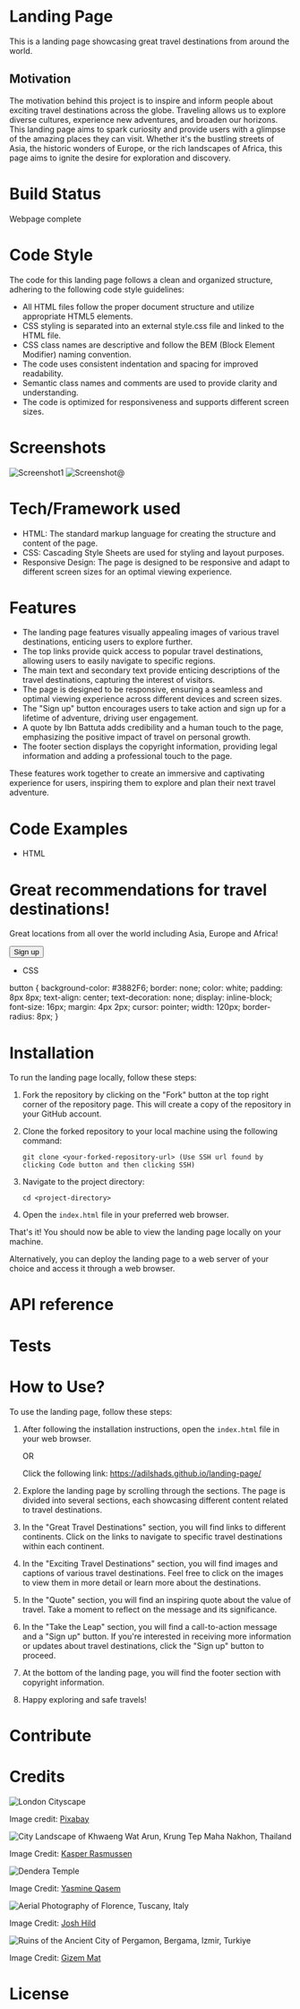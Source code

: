 # Landing Page

This is a landing page showcasing great travel destinations from around the world.

## Motivation

The motivation behind this project is to inspire and inform people about exciting travel destinations across the globe. Traveling allows us to explore diverse cultures, experience new adventures, and broaden our horizons. This landing page aims to spark curiosity and provide users with a glimpse of the amazing places they can visit. Whether it's the bustling streets of Asia, the historic wonders of Europe, or the rich landscapes of Africa, this page aims to ignite the desire for exploration and discovery.

# Build Status

Webpage complete

# Code Style

The code for this landing page follows a clean and organized structure, adhering to the following code style guidelines:

- All HTML files follow the proper document structure and utilize appropriate HTML5 elements.
- CSS styling is separated into an external style.css file and linked to the HTML file.
- CSS class names are descriptive and follow the BEM (Block Element Modifier) naming convention.
- The code uses consistent indentation and spacing for improved readability.
- Semantic class names and comments are used to provide clarity and understanding.
- The code is optimized for responsiveness and supports different screen sizes.

# Screenshots

![Screenshot1](img/screenshot1.png)
![Screenshot@](img/screenshot2.png)

# Tech/Framework used

- HTML: The standard markup language for creating the structure and content of the page.
- CSS: Cascading Style Sheets are used for styling and layout purposes.
- Responsive Design: The page is designed to be responsive and adapt to different screen sizes for an optimal viewing experience.

# Features

- The landing page features visually appealing images of various travel destinations, enticing users to explore further.
- The top links provide quick access to popular travel destinations, allowing users to easily navigate to specific regions.
- The main text and secondary text provide enticing descriptions of the travel destinations, capturing the interest of visitors.
- The page is designed to be responsive, ensuring a seamless and optimal viewing experience across different devices and screen sizes.
- The "Sign up" button encourages users to take action and sign up for a lifetime of adventure, driving user engagement.
- A quote by Ibn Battuta adds credibility and a human touch to the page, emphasizing the positive impact of travel on personal growth.
- The footer section displays the copyright information, providing legal information and adding a professional touch to the page.

These features work together to create an immersive and captivating experience for users, inspiring them to explore and plan their next travel adventure.

# Code Examples
- HTML 

<div class="section1">
    <!-- ... -->
    <h1 class="mainText">Great recommendations for travel destinations!</h1>
    <p class="secondaryText">Great locations from all over the world including Asia, Europe and Africa!</p>
    <button>Sign up</button>
    <!-- ... -->
</div>

- CSS 

button {
  background-color: #3882F6; 
  border: none; 
  color: white; 
  padding: 8px 8px; 
  text-align: center; 
  text-decoration: none; 
  display: inline-block; 
  font-size: 16px;
  margin: 4px 2px; 
  cursor: pointer; 
  width: 120px;
  border-radius: 8px;
}

# Installation

To run the landing page locally, follow these steps:

1. Fork the repository by clicking on the "Fork" button at the top right corner of the repository page. This will create a copy of the repository in your GitHub account.

2. Clone the forked repository to your local machine using the following command:

   ```
   git clone <your-forked-repository-url> (Use SSH url found by clicking Code button and then clicking SSH)
   ```

3. Navigate to the project directory:

   ```
   cd <project-directory>
   ```

4. Open the `index.html` file in your preferred web browser.

That's it! You should now be able to view the landing page locally on your machine.

Alternatively, you can deploy the landing page to a web server of your choice and access it through a web browser.

# API reference

# Tests

# How to Use? 

To use the landing page, follow these steps:

1. After following the installation instructions, open the `index.html` file in your web browser. 

   OR 

   Click the following link: https://adilshads.github.io/landing-page/

2. Explore the landing page by scrolling through the sections. The page is divided into several sections, each showcasing different content related to travel destinations.

3. In the "Great Travel Destinations" section, you will find links to different continents. Click on the links to navigate to specific travel destinations within each continent.

4. In the "Exciting Travel Destinations" section, you will find images and captions of various travel destinations. Feel free to click on the images to view them in more detail or learn more about the destinations.

5. In the "Quote" section, you will find an inspiring quote about the value of travel. Take a moment to reflect on the message and its significance.

6. In the "Take the Leap" section, you will find a call-to-action message and a "Sign up" button. If you're interested in receiving more information or updates about travel destinations, click the "Sign up" button to proceed.

7. At the bottom of the landing page, you will find the footer section with copyright information.

8. Happy exploring and safe travels!

# Contribute

# Credits

![London Cityscape](https://www.pexels.com/photo/460672/)

Image credit: [Pixabay](https://www.pexels.com/@pixabay/)

![City Landscape of Khwaeng Wat Arun, Krung Tep Maha Nakhon, Thailand](https://www.pexels.com/photo/city-landscape-1031659/)

Image Credit: [Kasper Rasmussen](https://www.pexels.com/@freestockpro/)

![Dendera Temple](https://www.pexels.com/photo/a-tourist-looking-at-pillars-inside-the-dendera-temple-2034684/)

Image Credit: [Yasmine Qasem](https://www.pexels.com/@yasmine-qasem-1054896/)

![Aerial Photography of Florence, Tuscany, Italy](https://www.pexels.com/photo/aerial-photography-of-city-2422461/)

Image Credit: [Josh Hild](https://www.pexels.com/@josh-hild-1270765/)

![Ruins of the Ancient City of Pergamon, Bergama, Izmir, Turkiye](https://www.pexels.com/photo/ruins-of-the-ancient-city-of-pergamon-9888192/)

Image Credit: [Gizem Mat](https://www.pexels.com/@gizem-mat/) 

# License




